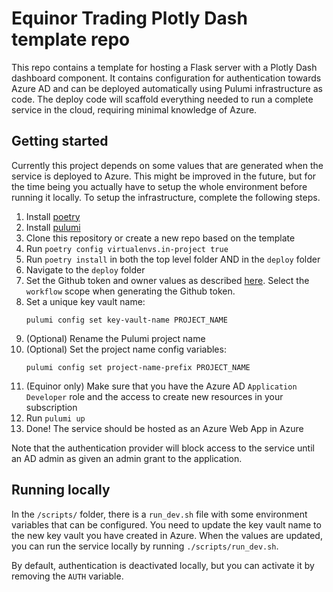 # Equinor Trading Plotly Dash template repo

This repo contains a template for hosting a Flask server with a Plotly Dash dashboard component.
It contains configuration for authentication towards Azure AD and can be deployed automatically using Pulumi infrastructure as code.
The deploy code will scaffold everything needed to run a complete service in the cloud, requiring minimal knowledge of Azure.

## Getting started
Currently this project depends on some values that are generated when the service is deployed to Azure.
This might be improved in the future, but for the time being you actually have to setup the whole environment before running it locally.
To setup the infrastructure, complete the following steps.

1. Install [poetry](https://python-poetry.org/docs/)
1. Install [pulumi](https://www.pulumi.com/docs/get-started/install/)
1. Clone this repository or create a new repo based on the template
1. Run `poetry config virtualenvs.in-project true`
1. Run `poetry install` in both the top level folder AND in the `deploy` folder
2. Navigate to the `deploy` folder
3. Set the Github token and owner values as described [here](https://www.pulumi.com/registry/packages/github/installation-configuration/). Select the `workflow` scope when generating the Github token.
4.  Set a unique key vault name:
    ```
    pulumi config set key-vault-name PROJECT_NAME
    ```
4. (Optional) Rename the Pulumi project name
4. (Optional) Set the project name config variables:
    ```
    pulumi config set project-name-prefix PROJECT_NAME
    ```
5. (Equinor only) Make sure that you have the Azure AD `Application Developer` role and the access to create new resources in your subscription
5. Run `pulumi up`
6. Done! The service should be hosted as an Azure Web App in Azure

Note that the authentication provider will block access to the service until an AD admin as given an admin grant to the application.

## Running locally

In the `/scripts/` folder, there is a `run_dev.sh` file with some environment variables that can be configured.
You need to update the key vault name to the new key vault you have created in Azure.
When the values are updated, you can run the service locally by running `./scripts/run_dev.sh`.

By default, authentication is deactivated locally, but you can activate it by removing the `AUTH` variable.
